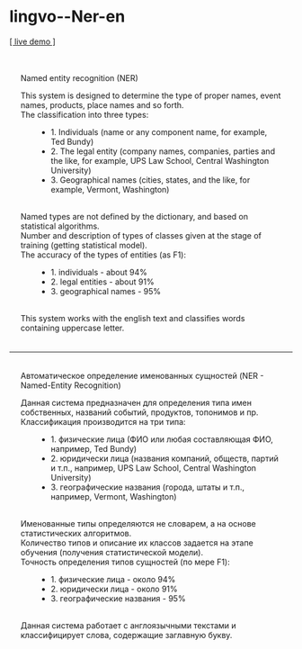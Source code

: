# lingvo--Ner-en

<a target="_blank" href="http://ner-en.apphb.com/index.html">[ live demo ]</a>

<div style="padding: 20px">
    <p>
        Named entity recognition (NER)<br />        
    </p>
    <div>
        <span>This system is designed to determine the type of proper names, event names, products, place names and so forth.</span>
        <br />
        <span>The classification into three types:</span>
        <br />
        <ul style="margin-left: 30px">
            <li>1. Individuals (name or any component name, for example, <span class="B_NAME" title="Individuals">Ted Bundy</span>)</li>
            <li>2. The legal entity (company names, companies, parties and the like, for example, <span class="B_ORG" title="Entities">UPS Law School</span>, <span class="B_ORG" title="Entities">Central Washington University</span>)</li>
            <li>3. Geographical names (cities, states, and the like, for example, <span class="B_GEO" title="Geographic features">Vermont</span>, <span class="B_GEO" title="Geographic features">Washington</span>)</li>
        </ul>
        <br />
        <span>Named types are not defined by the dictionary, and based on statistical algorithms.</span>
        <br />
        <span>Number and description of types of classes given at the stage of training (getting statistical model).</span>
        <br />
        <span>The accuracy of the types of entities (as F1):</span>
        <ul style="margin-left: 30px">
            <li>1. individuals - about 94% </li>
            <li>2. legal entities - about 91% </li>
            <li>3. geographical names - 95% </li>
        </ul>
        <br />
        <span>This system works with the english text and classifies words containing uppercase letter.</span>
    </div>
</div>
<hr />
<div style="padding: 20px; padding-top: 5px;">
    <p>
        Автоматическое определение именованных сущностей (NER - Named-Entity Recognition)<br />        
    </p>
    <div>
        <span>Данная система предназначен для определения типа имен собственных, названий событий, продуктов, топонимов и пр.</span>
        <br />
        <span>Классификация производится на три типа:</span>
        <br />
        <ul style="margin-left: 30px">
            <li>1. физические лица (ФИО или любая составляющая ФИО, например, <span class="B_NAME" title="Физ. лица">Ted Bundy</span>)</li>
            <li>2. юридически лица (названия компаний, обществ, партий и т.п., например, <span class="B_ORG" title="Юр. лица">UPS Law School</span>, <span class="B_ORG" title="Юр. лица">Central Washington University</span>)</li>
            <li>3. географические названия (города, штаты и т.п., например, <span class="B_GEO" title="Географические объекты">Vermont</span>, <span class="B_GEO" title="Географические объекты">Washington</span>)</li>
        </ul>
        <br />
        <span>Именованные типы определяются не словарем, а на основе статистических алгоритмов.</span>
        <br />
        <span>Количество типов и описание их классов задается на этапе обучения (получения статистической модели).</span>
        <br />
        <span>Точность определения типов сущностей (по мере F1):</span>
        <ul style="margin-left: 30px">
            <li>1. физические лица - около 94% </li>
            <li>2. юридически лица - около 91% </li>
            <li>3. географические названия - 95% </li>
        </ul>
        <br />
        <span>Данная система работает с англоязычными текстами и классифицирует слова, содержащие заглавную букву.</span>
    </div>
</div>
